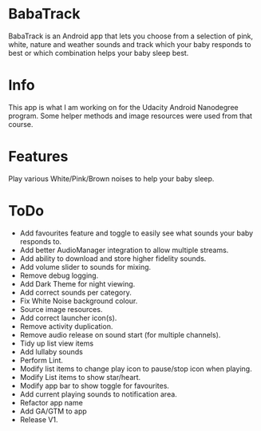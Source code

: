 # BabaTrack
BabaTrack is an Android app that lets you choose from a selection of pink, white, nature and weather sounds and track which your baby responds to best or which combination helps your baby sleep best.



# Info
This app is what I am working on for the Udacity Android Nanodegree program. Some helper methods and image resources were used from that course.

# Features
Play various White/Pink/Brown noises to help your baby sleep.


# ToDo
- Add favourites feature and toggle to easily see what sounds your baby responds to.
- Add better AudioManager integration to allow multiple streams.
- Add ability to download and store higher fidelity sounds.
- Add volume slider to sounds for mixing.
- Remove debug logging.
- Add Dark Theme for night viewing.
- Add correct sounds per category.
- Fix White Noise background colour.
- Source image resources.
- Add correct launcher icon(s).
- Remove activity duplication.
- Remove audio release on sound start (for multiple channels).
- Tidy up list view items
- Add lullaby sounds
- Perform Lint.
- Modify list items to change play icon to pause/stop icon when playing.
- Modify List items to show star/heart.
- Modify app bar to show toggle for favourites.
- Add current playing sounds to notification area.
- Refactor app name
- Add GA/GTM to app
- Release V1.
